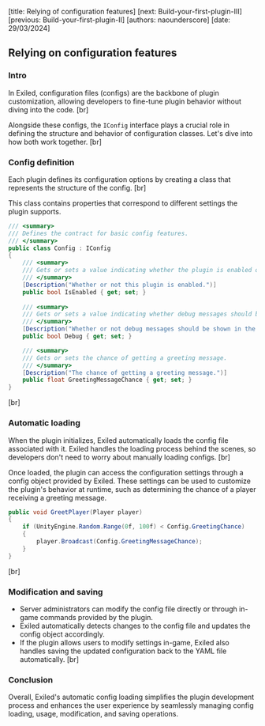 [title: Relying of configuration features]
[next: Build-your-first-plugin-III]
[previous: Build-your-first-plugin-II]
[authors: naounderscore]
[date: 29/03/2024]

## <span class="md-span">Relying on</span> configuration features


### Intro

In Exiled, configuration files (configs) are the backbone of plugin customization, allowing developers to fine-tune plugin behavior without diving into the code.
[br]

Alongside these configs, the `IConfig` interface plays a crucial role in defining the structure and behavior of configuration classes. Let's dive into how both work together.
[br]

### Config definition

Each plugin defines its configuration options by creating a class that represents the structure of the config.
[br]

This class contains properties that correspond to different settings the plugin supports.

```csharp
/// <summary>
/// Defines the contract for basic config features.
/// </summary>
public class Config : IConfig
{
    /// <summary>
    /// Gets or sets a value indicating whether the plugin is enabled or not.
    /// </summary>
    [Description("Whether or not this plugin is enabled.")]
    public bool IsEnabled { get; set; }
 
    /// <summary>
    /// Gets or sets a value indicating whether debug messages should be displayed in the console or not.
    /// </summary>
    [Description("Whether or not debug messages should be shown in the console.")]
    public bool Debug { get; set; }    

    /// <summary>
    /// Gets or sets the chance of getting a greeting message.
    /// </summary>
    [Description("The chance of getting a greeting message.")]
    public float GreetingMessageChance { get; set; }
} 
```
[br]

### Automatic loading

When the plugin initializes, Exiled automatically loads the config file associated with it.
Exiled handles the loading process behind the scenes, so developers don't need to worry about manually loading configs.
[br]

Once loaded, the plugin can access the configuration settings through a config object provided by Exiled.
These settings can be used to customize the plugin's behavior at runtime, such as determining the chance of a player receiving a greeting message.

```csharp
public void GreetPlayer(Player player)
{
    if (UnityEngine.Random.Range(0f, 100f) < Config.GreetingChance)
    {
        player.Broadcast(Config.GreetingMessageChance);
    }
}
```
[br]

### Modification and saving

- Server administrators can modify the config file directly or through in-game commands provided by the plugin.
- Exiled automatically detects changes to the config file and updates the config object accordingly.
- If the plugin allows users to modify settings in-game, Exiled also handles saving the updated configuration back to the YAML file automatically.
[br]

### Conclusion

Overall, Exiled's automatic config loading simplifies the plugin development process and enhances the user experience by seamlessly managing config loading, usage, modification, and saving operations.